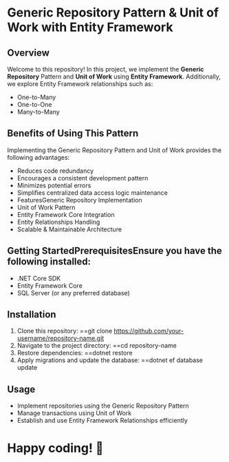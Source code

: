 # Generic Repository Pattern & Unit of Work with Entity Framework
## Overview
Welcome to this repository! In this project, we implement the **Generic Repository** Pattern and **Unit of Work** using **Entity Framework**. Additionally, we explore Entity Framework relationships such as:
- One-to-Many
- One-to-One
- Many-to-Many
## Benefits of Using This Pattern
Implementing the Generic Repository Pattern and Unit of Work provides the following advantages:
- Reduces code redundancy
- Encourages a consistent development pattern
- Minimizes potential errors
- Simplifies centralized data access logic maintenance
- FeaturesGeneric Repository Implementation
- Unit of Work Pattern
- Entity Framework Core Integration
- Entity Relationships Handling
- Scalable & Maintainable Architecture
## Getting StartedPrerequisitesEnsure you have the following installed:
- .NET Core SDK
- Entity Framework Core
- SQL Server (or any preferred database)
## Installation
1. Clone this repository:
==git clone https://github.com/your-username/repository-name.git
2. Navigate to the project directory:
==cd repository-name
3. Restore dependencies:
==dotnet restore
4. Apply migrations and update the database:
==dotnet ef database update
## Usage
- Implement repositories using the Generic Repository Pattern
- Manage transactions using Unit of Work
- Establish and use Entity Framework Relationships efficiently

# Happy coding! 🚀

